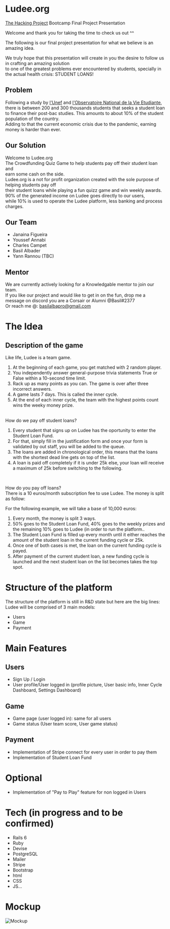# Ludee.org
[The Hacking Project](https://www.thehackingproject.org/) Bootcamp Final Project Presentation

Welcome and thank you for taking the time to check us out ^^ <br>

The following is our final project presentation for what we believe is an amazing idea. <br>

We truly hope that this presentation will create in you the desire to follow us in crafting an amazing solution <br>
to one of the greatest problems ever encountered by students, specially in the actual health crisis: STUDENT LOANS! <br>

## Problem
Following a study by [l'Unef](https://unef.fr/) and [l'Observatoire National de la Vie Etudiante](http://www.ove-national.education.fr/situation-economique-et-financiere-des-etudiant%c2%b7e%c2%b7s-de-nouvelles-donnees-disponibles-2/), there is between 200 and 300 thousands students that seeks a student loan to finance their post-bac studies. This amounts to about 10% of the student population of the country. <br>
Adding to that the current economic crisis due to the pandemic, earning money is harder than ever. <br>

## Our Solution
Welcome to Ludee.org <br>
The Crowdfunding Quiz Game to help students pay off their student loan and <br>
earn some cash on the side. <br>
Ludee.org is a not for profit organization created with the sole purpose of helping students pay off<br>
their student loans while playing a fun quizz game and win weekly awards. 90% of the generated income on Ludee goes directly to our users,<br>
while 10% is used to operate the Ludee platform, less banking and process charges.<br>

## Our Team
* Janaina Figueira
* Youssef Annabi
* Charles Campet
* Basil Albader
* Yann Rannou (TBC)

## Mentor
We are currently actively looking for a Knowledgable mentor to join our team. <br>
If you like our project and would like to get in on the fun, drop me a message on discord you are a Corsair or Alumni @Basil#2377<br>
Or reach me @: basilalbapro@gmail.com

# The Idea

## Description of the game
Like life, Ludee is a team game.

1. At the beginning of each game, you get matched with 2 random player.
2. You independently answer general-purpose trivia statements True or False within a 10-second time limit.
3. Rack up as many points as you can. The game is over after three incorrect answers.
4. A game lasts 7 days. This is called the inner cycle.
5. At the end of each inner cycle, the team with the highest points count wins the weeky money prize.
<br>
How do we pay off student loans?<br>

1. Every student that signs up on Ludee has the oportunity to enter the Student Loan Fund.
2. For that, simply fill in the justification form and once your form is validated by out staff, you will be added to the queue.
3. The loans are added in chronological order, this means that the loans with the shortest dead line gets on top of the list.
4. A loan is paid off completely if it is under 25k else, your loan will receive a maximum of 25k before switching to the following.
<br>

How do you pay off loans?<br>
There is a 10 euros/month subscription fee to use Ludee. The money is split as follow: <br>

For the following example, we will take a base of 10,000 euros: <br>
1. Every month, the money is split 3 ways.
2. 50% goes to the Student Loan Fund, 40% goes to the weekly prizes and the remaining 10% goes to Ludee (in order to run the platform..
3. The Student Loan Fund is filled up every month until it either reaches the amount of the student loan in the current funding cycle or 25k.
4. Once one of both cases is met, the loan on the current funding cycle is payed.
5. After payment of the current student loan, a new funding cycle is launched and the next student loan on the list becomes takes the top spot. 

# Structure of the platform
The structure of the platform is still in R&D state but here are the big lines: <br>
Ludee will be comprised of 3 main models: <br>
* Users
* Game
* Payment

# Main Features
## Users
* Sign Up / Login 
* User profile/User logged in (profile picture, User basic info, Inner Cycle Dashboard, Settings Dashboard)

## Game
* Game page (user logged in): same for all users
* Game status (User team score, User game status)

## Payment

* Implementation of Stripe connect for every user in order to pay them
* Implementation of Student Loan Fund

# Optional
* Implementation of "Pay to Play" feature for non logged in Users

# Tech (in progress and to be confirmed)
* Rails 6
* Ruby
* Devise
* PostgreSQL
* Mailer
* Stripe
* Bootstrap
* html
* CSS
* JS...

# Mockup
![Mockup](Mocup/Ludee.png)
